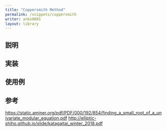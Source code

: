```yaml
---
title: "Coppersmith Method"
permalink: /snippets/coppersmith
writer: anko9801
layout: library
---
```


## 説明

## 実装

## 使用例

## 参考
https://static.aminer.org/pdf/PDF/000/192/854/finding_a_small_root_of_a_univariate_modular_equation.pdf
http://elliptic-shiho.github.io/slide/katagaitai_winter_2018.pdf